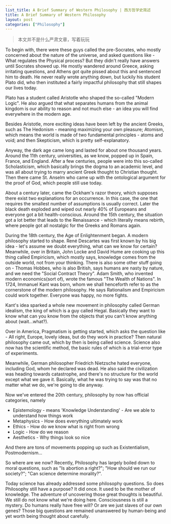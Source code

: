 ```yaml
---
list_title: A Brief Summary of Western Philosophy | 西方哲学史简述
title: A Brief Summary of Western Philosophy
layout: post
categories: ["Philosophy"]
---
```


> 本文并不是什么严肃文章，写着玩玩

To begin with, there were these guys called the pre-Socrates, who mostly concerned about the nature of the universe, and asked questions like - What regulates the Physical process? But they didn't really have answers until Socrates showed up. He mostly wandered around Greece, asking irritating questions, and Athens got quite pissed about this and sentenced him to death. He never really wrote anything down, but luckily his student Plato did, who then instituted a fairly impactful philosophy that still shapes our lives today.

Plato has a student called Aristotle who shaped the so-called "Modern Logic". He also argued that what separates humans from the animal kingdom is our ability to reason and not much else - an idea you will find everywhere in the modern age.

Besides Aristotle, more exciting ideas have been left by the ancient Greeks, such as The Hedonism - meaning maximizing your own pleasure; Atomism, which means the world is made of two fundamental principles - atoms and void; and then Skepticism, which is pretty self-explanatory.

Anyway, the dark age came long and lasted for about one thousand years. Around the 11th century, universities, as we know, popped up in Spain, France, and England. After a few centuries, people were into this so-called Scholasticism, which basically brings the dogma to an academic level, and was all about trying to marry ancient Greek thought to Christian thought. Then there came St. Anselm who came up with the ontological argument for the proof of God, which people still use today.

About a century later, came the Ockham's razor theory, which supposes there exist two explanations for an occurrence. In this case, the one that requires the smallest number of assumptions is usually correct. Later the black death exploded and wiped out nearly 40% of Europeans and everyone got a bit health-conscious. Around the 15th century, the situation got a lot better that leads to the Renaissance - which literally means rebirth, where people got all nostalgic for the Greeks and Romans again.

During the 18th century, the Age of Enlightenment began. A modern philosophy started to shape. René Descartes was first known by his big idea - let's assume we doubt everything, what can we know for certain? Meanwhile, over in Britain, John Locke and David Hume are cooking up this thing called Empiricism, which mostly says, knowledge comes from the outside world, not from your thinking. There is also some other stuff going on - Thomas Hobbes, who is also British, says humans are nasty by nature, and we need the "Social Contract Theory". Adam Smith, who  invented modern economics(sort of), wrote the famous "The Wealth of Nations". In 1724, Immanuel Kant was born, whom we shall henceforth refer to as the cornerstone of the modern philosophy. He says Rationalism and Empiricism could work together. Everyone was happy, no more fights.

Kant's idea sparked a whole new movement in philosophy called German idealism, the king of which is a guy called Hegal. Basically they want to know what can you know from the objects that you can't know anything about (wait...what?).

Over in America, Pragmatism is getting started, which asks the question like - All right, Europe, lovely ideas, but do they work in practice? Then natural philosophy came out, which by then is being called science. Science also now has the scientific method, the basic rules of which is a trial-error type of experiments.

Meanwhile, German philosopher Friedrich Nietzsche hated everyone, including God, whom he declared was dead. He also said the civilization was heading towards catastrophe, and there's no structure for the world except what we gave it. Basically, what he was trying to say was that no matter what we do, we're going to die anyway.


Now we've entered the 20th century, philosophy by now has official categories, namely

- Epistemology - means 'Knowledge Understanding' - Are we able to understand how things work
- Metaphysics - How does everything ultimately work
- Ethics - How do we know what is right from wrong
- Logic - How do we reason
- Aesthetics - Why things look so nice

And there are tons of movements popping up such as Existentialism, Postmodernism... 

So where are we now? Recently, Philosophy has largely boiled down to moral questions, such as "Is abortion a right?"; "How should we run our society?"; "Can science determine morality?".

Today science has already addressed some philosophy questions. So does Philosophy still have a purpose? It did once. It used to be the mother of knowledge. The adventure of uncovering those great thoughts is beautiful. We still do not know what we're doing here. Consciousness is still a mystery. Do humans really have free will? Or are we just slaves of our own genes? Those big questions are remained unanswered by human-being and yet worth being thought about carefully.

